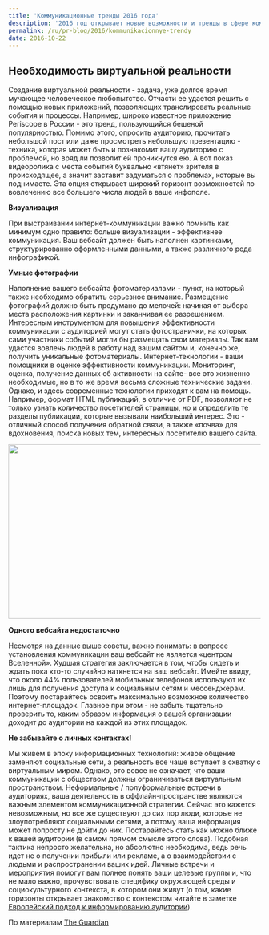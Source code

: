 ```yaml
---
title: 'Коммуникационные тренды 2016 года'
description: '2016 год открывает новые возможности и тренды в сфере коммуникаций. О том, без чего нельзя обойтись при разработке коммуникационной стратегии, читайте ниже.'
permalink: /ru/pr-blog/2016/kommunikacionnye-trendy
date: 2016-10-22
---
```


<h2>Необходимость виртуальной реальности</h2>
<p>Создание виртуальной реальности - задача, уже долгое время мучающее человеческое любопытство. Отчасти ее удается решить с помощью новых приложений, позволяющих транслировать реальные события и процессы. Например, широко известное приложение Periscope в России - это тренд, пользующийся бешеной популярностью. Помимо этого, опросить аудиторию, прочитать небольшой пост или даже просмотреть небольшую презентацию - техника, которая может быть и познакомит вашу аудиторию с проблемой, но вряд ли позволит ей проникнутся ею. А вот показ видеоролика с места событий буквально «втянет» зрителя в происходящее, а значит заставит задуматься о проблемах, которые вы поднимаете. Эта опция открывает широкий горизонт возможностей по вовлечению все большего числа людей в ваше инфополе.</p>
<p><b>Визуализация</b></p>
<p>При выстраивании интернет-коммуникации важно помнить как минимум одно правило: больше визуализации - эффективнее коммуникация. Ваш вебсайт должен быть наполнен картинками, структурированно оформленными данными, а также различного рода инфографикой.</p>
<p><b>Умные фотографии</b></p>
<p>Наполнение вашего вебсайта фотоматериалами - пункт, на который также необходимо обратить серьезное внимание. Размещение фотографий должно быть продумано до мелочей: начиная от выбора места расположения картинки и заканчивая ее разрешением. Интересным инструментом для повышения эффективности коммуникации с аудиторией могут стать фотостранички, на которых сами участники событий могли бы размещать свои материалы. Так вам удастся вовлечь людей в работу над вашим сайтом и, конечно же, получить уникальные фотоматериалы.
  Интернет-технологии - ваши помощники в оценке эффективности коммуникации. Мониторинг, оценка, получение данных об активности на сайте- все это жизненно необходимые, но в то же время весьма сложные технические задачи. Однако, и здесь современные технологии приходят к вам на помощь. Например, формат HTML публикаций, в отличие от PDF, позволяют не только узнать количество посетителей страницы, но и определить те разделы публикации, которые вызывали наибольший интерес. Это - отличный способ получения обратной связи, а также «почва» для вдохновения, поиска новых тем, интересных посетителю вашего сайта.</p>
<img src="{{ site.assets }}/upload/ngo.jpg" alt="" class="post__img" width="580" height="348">
<p><b>Одного вебсайта недостаточно</b></p>
<p>Несмотря на данные выше советы, важно понимать: в вопросе установления коммуникации ваш вебсайт не является «центром Вселенной». Худшая стратегия заключается в том, чтобы сидеть и ждать пока кто-то случайно наткнется на ваш вебсайт. Имейте ввиду, что около 44% пользователей мобильных телефонов используют их лишь для получения доступа к социальным сетям и мессенджерам. Поэтому постарайтесь освоить максимально возможное количество интернет-площадок. Главное при этом - не забыть тщательно проверить то, каким образом информация о вашей организации доходит до аудитории на каждой из этих площадок.</p>
<p><b>Не забывайте о личных контактах!</b></p>
<p>Мы живем в эпоху информационных технологий: живое общение заменяют социальные сети, а реальность все чаще вступает в схватку с виртуальным миром. Однако, это вовсе не означает, что ваши коммуникации с обществом должны ограничиваться виртуальным пространством. Неформальные / полуформальные встречи в аудиториях, ваша деятельность в оффлайн-пространстве являются важным элементом коммуникационной стратегии. Сейчас это кажется невозможным, но все же существуют до сих пор люди, которые не злоупотребляют социальными сетями, а потому ваша информация может попросту не дойти до них. Постарайтесь стать как можно ближе к вашей аудитории (в самом прямом смысле этого слова). Подобная тактика непросто желательна, но абсолютно необходима, ведь речь идет не о получении прибыли или рекламе, а о взаимодействии с людьми и распространении ваших идей.
  Личные встречи и мероприятия помогут вам полнее понять ваши целевые группы и, что не мало важно, прочувствовать специфику окружающей среды и социокультурного контекста, в котором они живут (о том, какие горизонты открывает знакомство с контекстом читайте в заметке <a href="/ru/pr-blog/evropeiskiy-podhod-k-informirovaniu-auditorii/" target="_blank" rel="noopener noreferrer">Европейский подход к информированию аудитории</a>).</p>
По материалам <a href="https://www.theguardian.com/international" target="_blank" rel="noopener noreferrer">The Guardian</a>
